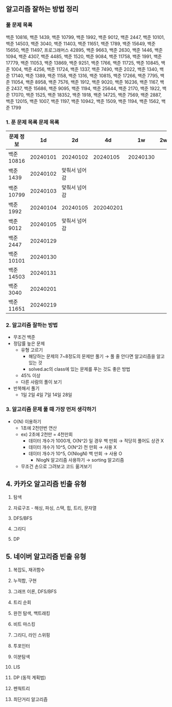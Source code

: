 ## 알고리즘 잘하는 방법 정리

### 풀 문제 목록

백준 10816, 
백준 1439, 
백준 10799, 
백준 1992, 
백준 9012, 
백준 2447, 
백준 10101, 
백준 14503, 
백준 3040, 
백준 11403, 
백준 11651, 
백준 1789, 
백준 15649, 
백준 15650, 
백준 11497, 
프로그래머스 42895, 
백준 9663, 
백준 2630, 
백준 1446, 
백준 1094, 
백준 4307, 
백준 4485, 
백준 1520, 
백준 9084, 
백준 11758, 
백준 1991, 
백준 17779, 
백준 11053, 백준 13869, 백준 9251, 백준 1766, 백준 11725, 백준 10845, 백준 1004, 백준 4256, 백준 11724, 백준 1337, 백준 7490, 백준 2022, 백준 1340, 백준 17140, 백준 1389, 백준 1158, 백준 1316, 백준 10815, 백준 17266, 백준 7795, 백준 11054, 백준 8958, 백준 7576, 백준 1912, 백준 9020, 백준 16236, 백준 1167, 백준 2437, 백준 15686, 백준 9095, 백준 1194, 백준 25644, 백준 2170, 백준 1922, 백준 17070, 백준 1525, 백준 18352, 백준 1918, 백준 14725, 백준 7569, 백준 2887, 백준 12015, 백준 1007, 백준 1197, 백준 10942, 백준 1509, 백준 1194, 백준 1562, 백준 1799

### 1. 푼 문제 목록 문제 목록

| 문제 정보    | 1d       | 2d            | 4d        | 1w       | 2w  | 4w  |
|----------|----------| ------------- | --------- | -------- | --- | --- |
| 백준 10816 | 20240101 | 20240102      | 20240105  | 20240130 |     |     |
| 백준 1439  | 20240102 | 맞춰서 넘어감 |           |          |     |     |
| 백준 10799 | 20240103 | 맞춰서 넘어감 |           |          |     |     |
| 백준 1992  | 20240104 | 20240105      | 202040201 |          |     |     |
| 백준 9012  | 20240105 | 맞춰서 넘어감 |           |          |     |     |
| 백준 2447  | 20240129 |               |           |          |     |     |
| 백준 10101 | 20240130 |               |           |          |     |     |
| 백준 14503 | 20240131 |               |           |          |     |     |
| 백준 3040  | 20240201 |               |           |          |     |     |
| 백준 11651 | 20240219 |               |           |          |     |     |

### 2. 알고리즘 잘하는 방법

- 무조건 백준
- 정답률 높은 문제
  - 유형 고르기
    - 해당하는 문제의 7~8정도의 문제만 풀기 → 풀 줄 안다면 알고리즘을 알고 있는 것
    - solved.ac의 class에 있는 문제를 푸는 것도 좋은 방법
  - 45% 이상
  - 다른 사람의 풀이 보기
- 반복해서 풀기
  - 1일 2일 4일 7일 14일 28일

### 3. 알고리즘 문제 풀 때 가장 먼저 생각하기

- O(N) 이용하기
  - 1초에 2천만번 연산
  - ex) 2초에 2천만 = 4천만회
    - 데이터 개수가 1000개, O(N^2) 일 경우 백 만회 → 적당히 풀어도 상관 X
    - 데이터 개수가 10^5, O(N^2) 천 만회 → 사용 X
    - 데이터 개수가 10^5, O(NlogN) 백 만회 → 사용 O
      - NlogN 알고리즘 사용하기 → sorting 알고리즘
  - 무조건 손으로 그려보고 코드 옮겨보기

## 4. 카카오 알고리즘 빈출 유형

1. 탐색

2. 자료구조 - 해싱, 파싱, 스택, 힙, 트리, 문자열

3. DFS/BFS

4. 그리디

5. DP

## 5. 네이버 알고리즘 빈출 유형

1. 복잡도, 재귀함수

2. 누적합, 구현

3. 그래프 이론, DFS/BFS

4. 트리 순회

5. 완전 탐색, 백트래킹

6. 비트 마스킹

7. 그리디, 라인 스위핑

8. 투포인터

9. 이분탐색

10. LIS

11. DP (동적 계획법)

12. 펜웍트리

13. 최단거리 알고리즘

